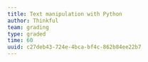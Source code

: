 ```yaml
---
title: Text manipulation with Python
author: Thinkful
team: grading
type: graded
time: 60
uuid: c27deb43-724e-4bca-bf4c-862b84ee22b7
---
```


<jupyter notebook-name="text_manipulation_with_pythhon" course-code="DSBC" />


